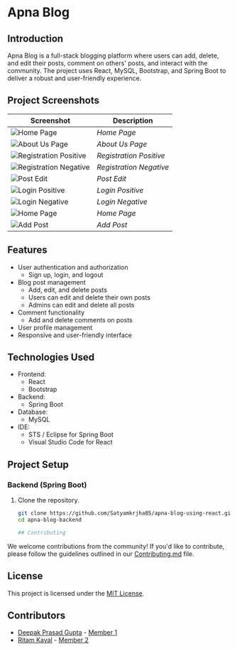 # Apna Blog 

## Introduction

Apna Blog is a full-stack blogging platform where users can add, delete, and edit their posts, comment on others' posts, and interact with the community. The project uses React, MySQL, Bootstrap, and Spring Boot to deliver a robust and user-friendly experience.

## Project Screenshots

| Screenshot | Description |
|------------|-------------|
| ![Home Page](https://github.com/SatyamkrJha85/Apna-Blog-App-Using-React/assets/111700337/37bf80ac-7754-4fa5-9f0f-fabad378e651) | *Home Page* |
| ![About Us Page](https://github.com/SatyamkrJha85/Apna-Blog-App-Using-React/assets/111700337/74d28e65-aa52-4f73-bdb1-9d2cdddb8f2f) | *About Us Page* |
| ![Registration Positive](https://github.com/SatyamkrJha85/Apna-Blog-App-Using-React/assets/111700337/1023c071-a549-493c-bc57-59e326301367) | *Registration Positive* |
| ![Registration Negative](https://github.com/SatyamkrJha85/Apna-Blog-App-Using-React/assets/111700337/98351904-a8f8-4d1d-bc6e-25d6b855674f) | *Registration Negative* |
| ![Post Edit](https://github.com/SatyamkrJha85/Apna-Blog-App-Using-React/assets/111700337/09bf8c4b-b63f-4c64-abe7-d2ae9e9a8bbf) | *Post Edit* |
| ![Login Positive](https://github.com/SatyamkrJha85/Apna-Blog-App-Using-React/assets/111700337/71d6e9e8-8464-455a-aa29-bf8f98d15985) | *Login Positive* |
| ![Login Negative](https://github.com/SatyamkrJha85/Apna-Blog-App-Using-React/assets/111700337/f9c7d17c-63a9-443e-a60e-d4f90cf2c13d) | *Login Negative* |
| ![Home Page](https://github.com/SatyamkrJha85/Apna-Blog-App-Using-React/assets/111700337/37bf80ac-7754-4fa5-9f0f-fabad378e651) | *Home Page* |
| ![Add Post](https://github.com/SatyamkrJha85/Apna-Blog-App-Using-React/assets/111700337/ddecdaea-4d39-416e-8e98-ce836ea05205) | *Add Post* |


## Features

- User authentication and authorization
  - Sign up, login, and logout
- Blog post management
  - Add, edit, and delete posts
  - Users can edit and delete their own posts
  - Admins can edit and delete all posts
- Comment functionality
  - Add and delete comments on posts
- User profile management
- Responsive and user-friendly interface

## Technologies Used

- Frontend:
  - React
  - Bootstrap
- Backend:
  - Spring Boot
- Database:
  - MySQL
- IDE:
  - STS / Eclipse for Spring Boot
  - Visual Studio Code for React

## Project Setup

### Backend (Spring Boot)

1. Clone the repository.
   ```bash
   git clone https://github.com/Satyamkrjha85/apna-blog-using-react.git
   cd apna-blog-backend

   ## Contributing

We welcome contributions from the community! If you'd like to contribute, please follow the guidelines outlined in our [Contributing.md](CONTRIBUTING.md) file.

## License

This project is licensed under the [MIT License](LICENSE).

## Contributors

- [Deepak Prasad Gupta](https://github.com/Deepak28032003) - [Member 1](https://github.com/Deepak28032003/member2)
- [Ritam Kayal](https://github.com/Ritam2000RK) - [Member 2](https://github.com/Ritam2000RK/member1)

